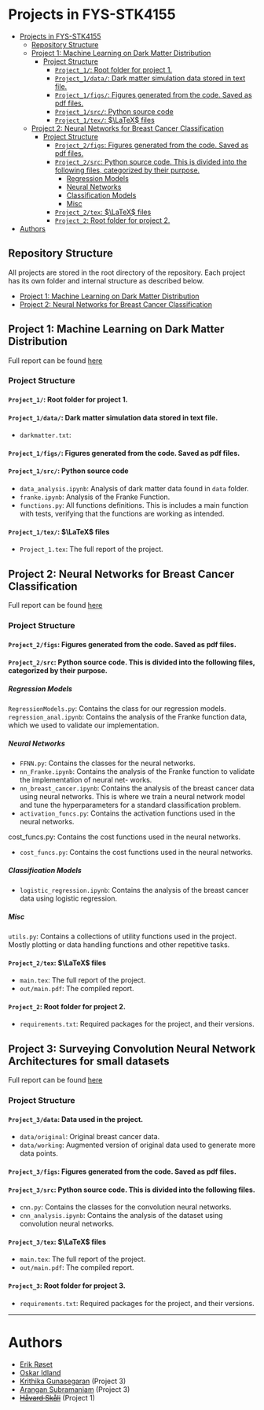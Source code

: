 # Projects in FYS-STK4155
- [Projects in FYS-STK4155](#projects-in-fys-stk4155)
  - [Repository Structure](#repository-structure)
  - [Project 1: Machine Learning on Dark Matter Distribution](#project-1-machine-learning-on-dark-matter-distribution)
    - [Project Structure](#project-structure)
      - [`Project_1/`: Root folder for project 1.](#project_1-root-folder-for-project-1)
      - [`Project_1/data/`: Dark matter simulation data stored in text file.](#project_1data-dark-matter-simulation-data-stored-in-text-file)
      - [`Project_1/figs/`: Figures generated from the code. Saved as pdf files.](#project_1figs-figures-generated-from-the-code-saved-as-pdf-files)
      - [`Project_1/src/`: Python source code](#project_1src-python-source-code)
      - [`Project_1/tex/`: $\LaTeX$ files](#project_1tex-latex-files)
  - [Project 2: Neural Networks for Breast Cancer Classification](#project-2-neural-networks-for-breast-cancer-classification)
    - [Project Structure](#project-structure-1)
      - [`Project_2/figs`: Figures generated from the code. Saved as pdf files.](#project_2figs-figures-generated-from-the-code-saved-as-pdf-files)
      - [`Project_2/src`: Python source code. This is divided into the following files, categorized by their purpose.](#project_2src-python-source-code-this-is-divided-into-the-following-files-categorized-by-their-purpose)
        - [Regression Models](#regression-models)
        - [Neural Networks](#neural-networks)
        - [Classification Models](#classification-models)
        - [Misc](#misc)
      - [`Project_2/tex`: $\LaTeX$ files](#project_2tex-latex-files)
      - [`Project_2`: Root folder for project 2.](#project_2-root-folder-for-project-2)
- [Authors](#authors)

## Repository Structure 
All projects are stored in the root directory of the repository. Each project has its own folder and internal structure as described below. 
- [Project 1: Machine Learning on Dark Matter Distribution](#project-1-machine-learning-on-dark-matter-distribution)
- [Project 2: Neural Networks for Breast Cancer Classification](#project-2-neural-networks-for-breast-cancer-classification)

## Project 1: Machine Learning on Dark Matter Distribution
Full report can be found [here](Project_1/tex/out/Project_1.pdf)
### Project Structure  
#### `Project_1/`: Root folder for project 1.

#### `Project_1/data/`: Dark matter simulation data stored in text file.
- `darkmatter.txt`: 

#### `Project_1/figs/`: Figures generated from the code. Saved as pdf files. 

#### `Project_1/src/`: Python source code 
- `data_analysis.ipynb`: Analysis of dark matter data found in `data` folder. 
- `franke.ipynb`: Analysis of the Franke Function.
- `functions.py`: All functions definitions. This is includes a main function with tests, verifying that the functions are working as intended.
#### `Project_1/tex/`: $\LaTeX$ files
- `Project_1.tex`: The full report of the project. 


## Project 2: Neural Networks for Breast Cancer Classification
Full report can be found [here](Project_2/tex/out/main.pdf)
### Project Structure
#### `Project_2/figs`: Figures generated from the code. Saved as pdf files.

#### `Project_2/src`: Python source code. This is divided into the following files, categorized by their purpose. 
##### Regression Models
`RegressionModels.py`: Contains the class for our regression models. 
`regression_anal.ipynb`:  Contains the analysis of the
Franke function data, which we used to validate our implementation.

##### Neural Networks 
- `FFNN.py`: Contains the classes for the neural networks.
- `nn_Franke.ipynb`: Contains the analysis of the Franke
function to validate the implementation of neural net-
works.
- `nn_breast_cancer.ipynb`: Contains the analysis of the
breast cancer data using neural networks. This is where
we train a neural network model and tune the hyperparameters for a standard classification problem.
- `activation_funcs.py`: Contains the activation functions used in the neural networks.

cost_funcs.py: Contains the cost functions used in the
neural networks.
- `cost_funcs.py`: Contains the cost functions used in the
neural networks.

##### Classification Models
- `logistic_regression.ipynb`: Contains the analysis of the breast cancer data using logistic regression.

##### Misc
`utils.py`: Contains a collections of utility functions used in the project. Mostly plotting or data handling functions and other repetitive tasks. 

#### `Project_2/tex`: $\LaTeX$ files
- `main.tex`: The full report of the project.
- `out/main.pdf`: The compiled report. 

#### `Project_2`: Root folder for project 2.
- `requirements.txt`: Required packages for the project, and their versions. 

## Project 3: Surveying Convolution Neural Network Architectures for small datasets
Full report can be found [here](Project_3/tex/out/main.pdf)
### Project Structure
#### `Project_3/data`: Data used in the project. 
- `data/original`: Original breast cancer data.
- `data/working`: Augmented version of original data used to generate more data points. 

#### `Project_3/figs`: Figures generated from the code. Saved as pdf files.

#### `Project_3/src`: Python source code. This is divided into the following files. 
- `cnn.py`: Contains the classes for the convolution neural networks.
- `cnn_analysis.ipynb`: Contains the analysis of the dataset using convolution neural networks.

#### `Project_3/tex`: $\LaTeX$ files
- `main.tex`: The full report of the project.
- `out/main.pdf`: The compiled report.

#### `Project_3`: Root folder for project 3.
- `requirements.txt`: Required packages for the project, and their versions.

---
# Authors 
- [Erik Røset](@erikroset)
- [Oskar Idland](@Oskar-Idland)
- [Krithika Gunasegaran](@krithikaguna) (Project 3)
- [Arangan Subramaniam](@Arra1807) (Project 3)
- [~~Håvard Skåli~~](@paljettrosa) (Project 1)